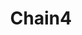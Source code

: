 ---
title: Chain4
date: 
draft: false

# descripcion
description : Pulsera en plata 925. No regulable

materials: Plata 925

color: 

dimensions: Largo 18,5 no regulable

code: 03-09-0863

type: "Pulseras"

categories: []

price: $20.000,00

price_eftvo: $17.000,00

# Images
# first image will be shown in the product page
images:
  # - image: "images/path_to_image"
  # La ubicacion de las imagenes es imagenes/Pulseras/Pulseras.Plata/03-09-0863-chain4
  - image: "./images/pulseras/plata/03-09-0863-chain4_a.jpg"
  - image: "./images/pulseras/plata/03-09-0863-chain4_b.jpg"
---